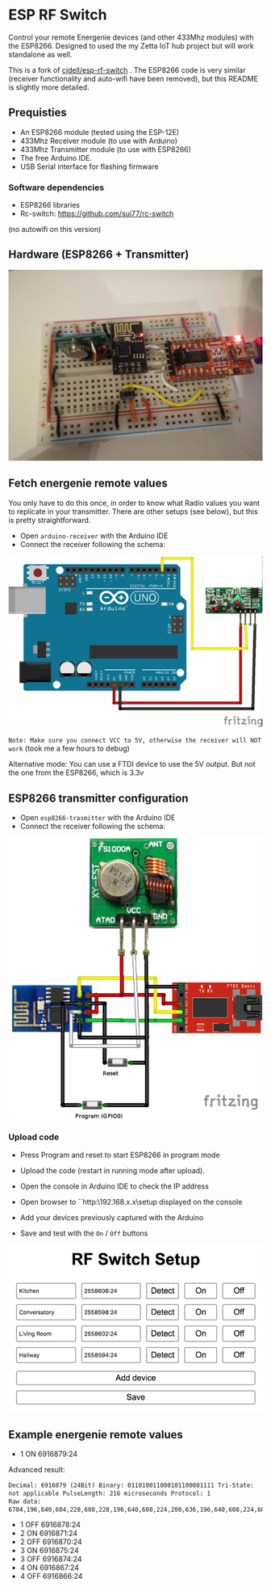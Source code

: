 # ESP RF Switch

Control your remote Energenie devices (and other 433Mhz modules) with the ESP8266. Designed to used the my Zetta IoT hub project but will work standalone as well.

This is a fork of [cjdell/esp-rf-switch](https://github.com/cjdell/esp-rf-switch) .
The ESP8266 code is very similar (receiver functionality and auto-wifi have been removed),
but this README is slightly more detailed.

## Prequisties

- An ESP8266 module (tested using the ESP-12E)
- 433Mhz Receiver module (to use with Arduino)
- 433Mhz Transmitter module (to use with ESP8266)
- The free Arduino IDE.
- USB Serial interface for flashing firmware

### Software dependencies

- ESP8266 libraries
- Rc-switch: https://github.com/sui77/rc-switch

(no autowifi on this version)

## Hardware (ESP8266 + Transmitter)

![Hardware](images/hardware.png)

## Fetch energenie remote values

You only have to do this once, in order to know what Radio values you want to replicate in your transmitter. There are other setups (see below), but this is pretty straightforward.

- Open `arduino-receiver` with the Arduino IDE
- Connect the receiver following the schema:

![receiver_bb](images/receiver_bb.png)

`Note: Make sure you connect VCC to 5V, otherwise the receiver will NOT work`
(took me a few hours to debug)

Alternative mode: You can use a FTDI device to use the 5V output.
But not the one from the ESP8266, which is 3.3v

## ESP8266 transmitter configuration

- Open `esp8266-trasmitter` with the Arduino IDE
- Connect the receiver following the schema:

![transmitter](images/transmitter_bb.png)

### Upload code

- Press Program and reset to start ESP8266 in program mode
- Upload the code (restart in running mode after upload).

- Open the console in Arduino IDE to check the IP address
- Open browser to ``http:\\192.168.x.x\setup displayed on the console
- Add your devices previously captured with the Arduino
- Save and test with the `On` / `Off` buttons

![Hardware](images/web-gui-setup.png)

## Example energenie remote values

* 1 ON 6916879:24

Advanced result:
```
Decimal: 6916879 (24Bit) Binary: 011010011000101100001111 Tri-State: not applicable PulseLength: 216 microseconds Protocol: 1
Raw data: 6704,196,640,604,228,608,228,196,640,608,224,200,636,196,640,608,224,608,224,200,640,192,644,192,644,604,224,196,644,604,232,604,228,196,640,24,288,372,60,40,76,32,52,20,40,40,52,60,156,
```

* 1 OFF 6916878:24
* 2 ON 6916871:24
* 2 OFF 6916870:24
* 3 ON 6916875:24
* 3 OFF 6916874:24
* 4 ON 6916867:24
* 4 OFF 6916866:24

